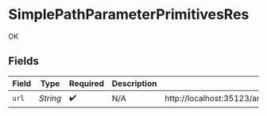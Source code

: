 # SimplePathParameterPrimitivesRes

OK


## Fields

| Field                                                                       | Type                                                                        | Required                                                                    | Description                                                                 | Example                                                                     |
| --------------------------------------------------------------------------- | --------------------------------------------------------------------------- | --------------------------------------------------------------------------- | --------------------------------------------------------------------------- | --------------------------------------------------------------------------- |
| `url`                                                                       | *String*                                                                    | :heavy_check_mark:                                                          | N/A                                                                         | http://localhost:35123/anything/pathParams/str/test/bool/true/int/1/num/1.1 |